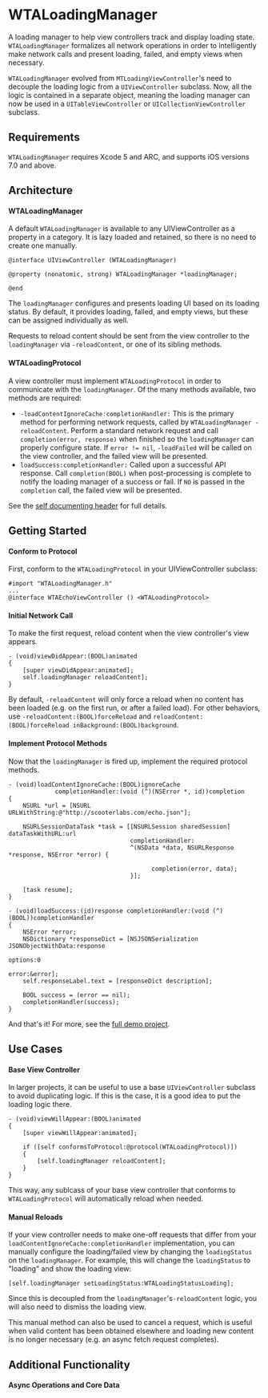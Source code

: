 WTALoadingManager
=================

A loading manager to help view controllers track and display loading state. `WTALoadingManager` formalizes all network operations in order to intelligently make network calls and present loading, failed, and empty views when necessary. 

`WTALoadingManager` evolved from `MTLoadingViewController`'s need to decouple the loading logic from a `UIViewController` subclass. Now, all the logic is contained in a separate object, meaning the loading manager can now be used in a `UITableViewController` or `UICollectionViewController` subclass.

## Requirements

`WTALoadingManager` requires Xcode 5 and ARC, and supports iOS versions 7.0 and above.

## Architecture

#### WTALoadingManager
A default `WTALoadingManager` is available to any UIViewController as a property in a category. It is lazy loaded and retained, so there is no need to create one manually.

```
@interface UIViewController (WTALoadingManager)

@property (nonatomic, strong) WTALoadingManager *loadingManager;

@end
```

The `loadingManager` configures and presents loading UI based on its loading status. By default, it provides loading, failed, and empty views, but these can be assigned individually as well.

Requests to reload content should be sent from the view controller to the `loadingManager` via `-reloadContent`, or one of its sibling methods.

#### WTALoadingProtocol
A view controller must implement `WTALoadingProtocol` in order to communicate with the `loadingManager`. Of the many methods available, two methods are required:
  * `-loadContentIgnoreCache:completionHandler:` This is the primary method for performing network requests, called by `WTALoadingManager -reloadContent`. Perform a standard network request and call `completion(error, response)` when finished so the `loadingManager` can properly configure state. If `error != nil`, `-loadFailed` will be called on the view controller, and the failed view will be presented.
  * `loadSuccess:completionHandler:` Called upon a successful API response. Call `completion(BOOL)` when post-processing is complete to notify the loading manager of a success or fail. If `NO` is passed in the `completion` call, the failed view will be presented.

See the [self documenting header](https://github.com/willowtreeapps/WTALoadingManager/blob/master/Classes/WTALoadingManager.h) for full details.

## Getting Started
#### Conform to Protocol
First, conform to the `WTALoadingProtocol` in your UIViewController subclass:
```
#import "WTALoadingManager.h"
...
@interface WTAEchoViewController () <WTALoadingProtocol>
```

#### Initial Network Call
To make the first request, reload content when the view controller's view appears.
```
- (void)viewDidAppear:(BOOL)animated
{
    [super viewDidAppear:animated];
    self.loadingManager reloadContent];
}
```
By default, `-reloadContent` will only force a reload when no content has been loaded (e.g. on the first run, or after a failed load). For other behaviors, use `-reloadContent:(BOOL)forceReload` and `reloadContent:(BOOL)forceReload inBackground:(BOOL)background`.

#### Implement Protocol Methods
Now that the `loadingManager` is fired up, implement the required protocol methods.

```
- (void)loadContentIgnoreCache:(BOOL)ignoreCache
             completionHandler:(void (^)(NSError *, id))completion
{
    NSURL *url = [NSURL URLWithString:@"http://scooterlabs.com/echo.json"];
    
    NSURLSessionDataTask *task = [[NSURLSession sharedSession] dataTaskWithURL:url
                                  completionHandler:
                                  ^(NSData *data, NSURLResponse *response, NSError *error) {

                                        completion(error, data);
                                  }];
    
    [task resume];
}
```

```
- (void)loadSuccess:(id)response completionHandler:(void (^)(BOOL))completionHandler
{
    NSError *error;
    NSDictionary *responseDict = [NSJSONSerialization JSONObjectWithData:response
                                                                 options:0
                                                                   error:&error];
    self.responseLabel.text = [responseDict description];
    
    BOOL success = (error == nil);
    completionHandler(success);
}
```

And that's it! For more, see the [full demo project](https://github.com/willowtreeapps/WTALoadingManager/tree/master/Example).

## Use Cases

#### Base View Controller
In larger projects, it can be useful to use a base `UIViewController` subclass to avoid duplicating logic. If this is the case, it is a good idea to put the loading logic there. 

```
- (void)viewWillAppear:(BOOL)animated
{
    [super viewWillAppear:animated];
    
    if ([self conformsToProtocol:@protocol(WTALoadingProtocol)])
    {
        [self.loadingManager reloadContent];   
    }
}
```

This way, any sublcass of your base view controller that conforms to `WTALoadingProtocol` will automatically reload when needed.

#### Manual Reloads
If your view controller needs to make one-off requests that differ from your `loadContentIgnoreCache:completionHandler` implementation, you can manually configure the loading/failed view by changing the `loadingStatus` on the `loadingManager`. For example, this will change the `loadingStatus` to "loading" and show the loading view:
```
[self.loadingManager setLoadingStatus:WTALoadingStatusLoading];
```
Since this is decoupled from the `loadingManager`'s`-reloadContent` logic, you will also need to dismiss the loading view.

This manual method can also be used to cancel a request, which is useful when valid content has been obtained elsewhere and loading new content is no longer necessary (e.g. an async fetch request completes).

## Additional Functionality

#### Async Operations and Core Data

